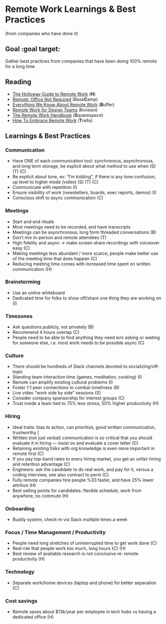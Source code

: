 # Remote Work Learnings & Best Practices
(from companies who have done it)

## Goal :goal target: 

Gather best practices from companies that have been doing 100% remote for a long time 

## Reading 
- [The Holloway Guide to Remote Work](https://www.holloway.com/g/remote-work/about) (**H**)
- [Remote: Office Not Required](https://www.amazon.com/Remote-Office-Required-Jason-Fried/dp/0804137501?utm_source=zapier.com&utm_medium=referral&utm_campaign=zapier) (Base**C**amp)
- [Everything We Know About Remote Work](https://buffer.com/resources/remote-work/) (**B**uffer)
- [Remote Work for Design Teams](https://www.dropbox.com/s/qzg9byoifn7iqdd/InVision_RemoteWorkforDesignTeams.pdf?dl=0) (**I**nvision)
- [The Remote Work Handbook](https://static1.squarespace.com/static/59e6566eb1ffb64ca45fbabe/t/5e7a52b10fdceb59f97f991b/1585074878083/Michael+Hyatt+handbook.pdf) (**S**quarespace)
- [How To Embrace Remote Work](https://trello.com/en-US/remote-work-guide) (**T**rello)

## Learnings & Best Practices

### Communication 
- Have ONE of each communication tool: synchronous, asynchronous, and long term storage, be explicit about what method to use when (S) (T) (C)
- Be explicit about tone, ex: “I’m kidding”, if there is any tone confusion, up level to higher mode (video) (S) (T) (C)
- Communicate with repetition (I)
- Ensure visibility of work (newsletters, boards, exec reports, demos) (I)
- Conscious shift to async communication (C)

### Meetings
- Start and end rituals 
- Most meetings need to be recorded, and have transcripts
- Meetings can be asynchronous, long form threaded conversations (B)
- Don’t mix in-person and remote attendees (T)
- High fidelity and async → make screen share recordings with voiceover easy (C)
- Making meetings less abundant / more scarce, people make better use of the meeting time that does happen (C)
- Reducing meeting time comes with increased time spent on written communication (H) 

### Brainstorming 
- Use an online whiteboard 
- Dedicated time for folks to show off/share one thing they are working on (I)

### Timezones
- Ask questions publicly, not privately (B)
- Recommend 4 hours overlap (C)
- People need to be able to find anything they need w/o asking or waiting for someone else, i.e. most work needs to be possible async (C)

### Culture
- There should be hundreds of Slack channels devoted to socializing/off-topic 
- Standing team interaction time (games, meditation, cooking) (I)
- Remote can amplify existing cultural problems (I)
- Foster 1:1 peer connections to combat loneliness (B)
- Live video “work side by side” sessions (S)
- Consider company sponsorship for interest groups (C)
- Trust inside a team tied to 75% less stress, 50% higher productivity (H) 

### Hiring
- Ideal traits: bias to action, can prioritize, good written communication, trustworthy [
- Written (not just verbal) communication is so critical that you should evaluate it in hiring — insist on and evaluate a cover letter (C)
- Retaining existing folks with org knowledge is even more important in remote first (C)
- If you pay top-band rates to every hiring market, you get an unfair hiring and retention advantage (C)
- Engineers: ask the candidate to do real work, and pay for it, versus a coding interview, see also contract to perm (C)
- Fully remote companies hire people %33 faster, and have 25% lower attrition (H) 
- Best selling points for candidates: flexible schedule, work from anywhere, no commute (H)

### Onboarding
- Buddy system, check-in via Slack multiple times a week 

### Focus / Time Management / Productivity 
- People need long stretches of uninterrupted time to get work done (C)
- Real risk that people work too much, long hours (C) (H)
- Best review of available research is not conclusive re: remote productivity (H) 

### Technology 
- Separate work/home devices (laptop and phone) for better separation (C)

### Cost savings
- Remote saves about $13k/year per employee in tech hubs vs having a dedicated office (H) 
